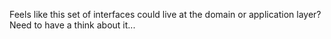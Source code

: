 ﻿Feels like this set of interfaces could live at the domain or application layer? Need to have a think about it...